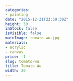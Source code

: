 ```yaml
---
categories:
- painting
date: "2015-12-31T23:59:39Z"
height: 30
inStock: false
isVisible: false
mainImage: tomato_wu.jpg
materials:
- acrylic
- canvas
price: -1
slug: tomato-wu
title: Tomato Wu
width: 20
---
```


